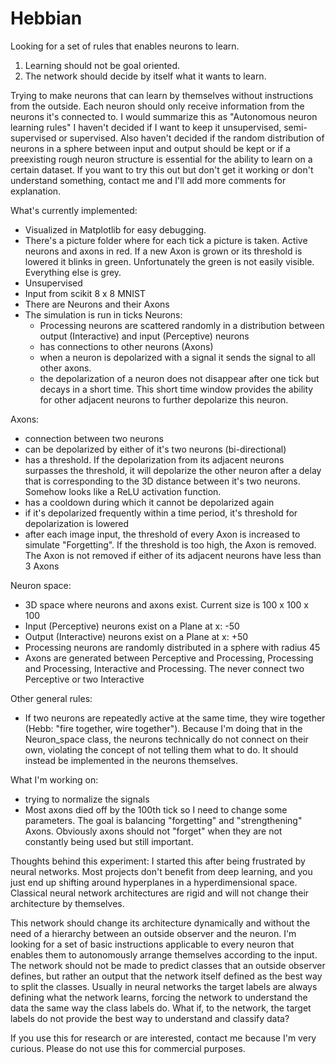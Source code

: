 # Hebbian
Looking for a set of rules that enables neurons to learn. 
1. Learning should not be goal oriented.
2. The network should decide by itself what it wants to learn.

Trying to make neurons that can learn by themselves without instructions from the outside. Each neuron should only receive information from the neurons it's connected to.
I would summarize this as "Autonomous neuron learning rules"
I haven't decided if I want to keep it unsupervised, semi-supervised or supervised.
Also haven't decided if the random distribution of neurons in a sphere between input and output should be kept or if a preexisting rough neuron structure is essential for the ability to learn on a certain dataset.
If you want to try this out but don't get it working or don't understand something, contact me and I'll add more comments for explanation.


What's currently implemented:
- Visualized in Matplotlib for easy debugging.
- There's a picture folder where for each tick a picture is taken. Active neurons and axons in red. If a new Axon is grown or its threshold is lowered it blinks in green. Unfortunately the green is not easily visible. Everything else is grey.
- Unsupervised
- Input from scikit 8 x 8 MNIST
- There are Neurons and their Axons
- The simulation is run in ticks
Neurons:
  - Processing neurons are scattered randomly in a distribution between output (Interactive) and input (Perceptive) neurons
  - has connections to other neurons (Axons)
  - when a neuron is depolarized with a signal it sends the signal to all other axons.
  - the depolarization of a neuron does not disappear after one tick but decays in a short time. 
    This short time window provides the ability for other adjacent neurons to further depolarize this neuron.
  
Axons:
  - connection between two neurons
  - can be depolarized by either of it's two neurons (bi-directional)
  - has a threshold. If the depolarization from its adjacent neurons surpasses the threshold, it will depolarize the other neuron after a delay that 
    is corresponding to the 3D distance between it's two neurons. Somehow looks like a ReLU activation function.
  - has a cooldown during which it cannot be depolarized again
  - if it's depolarized frequently within a time period, it's threshold for depolarization is lowered
  - after each image input, the threshold of every Axon is increased to simulate "Forgetting".
    If the threshold is too high, the Axon is removed. The Axon is not removed if either of its adjacent neurons have less than 3 Axons

Neuron space:
  - 3D space where neurons and axons exist. Current size is 100 x 100 x 100
  - Input (Perceptive) neurons exist on a Plane at x: -50
  - Output (Interactive) neurons exist on a Plane at x: +50
  - Processing neurons are randomly distributed in a sphere with radius 45
  - Axons are generated between Perceptive and Processing, Processing and Processing, Interactive and Processing.
    The never connect two Perceptive or two Interactive

Other general rules:
- If two neurons are repeatedly active at the same time, they wire together (Hebb: "fire together, wire together"). 
  Because I'm doing that in the Neuron_space class, the neurons technically do not connect on their own, violating the concept of not telling them what to do.
  It should instead be implemented in the neurons themselves.


What I'm working on:
- trying to normalize the signals
- Most axons died off by the 100th tick so I need to change some parameters. The goal is balancing "forgetting" and "strengthening" Axons. 
  Obviously axons should not "forget" when they are not constantly being used but still important.



Thoughts behind this experiment:
I started this after being frustrated by neural networks. Most projects don't benefit from deep learning, and you just end up shifting around hyperplanes in a hyperdimensional space.
Classical neural network architectures are rigid and will not change their architecture by themselves.

This network should change its architecture dynamically and without the need of a hierarchy between an outside observer and the neuron.
I'm looking for a set of basic instructions applicable to every neuron that enables them to autonomously arrange themselves according to the input.
The network should not be made to predict classes that an outside observer defines, but rather an output that the network itself defined as the best way to split the classes.
Usually in neural networks the target labels are always defining what the network learns, forcing the network to understand the data the same way the class labels do.
What if, to the network, the target labels do not provide the best way to understand and classify data?


If you use this for research or are interested, contact me because I'm very curious. 
Please do not use this for commercial purposes.
